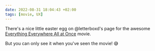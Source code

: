 ```yaml
---
date: 2022-08-31 18:04:43 +02:00
tags: [movie, UX]
---
```


There's a nice little easter egg on @letterboxd's page for the awesome [Everything Everywhere All at Once](https://letterboxd.com/film/everything-everywhere-all-at-once/) movie.

But you can only see it when you've seen the movie! 😅
